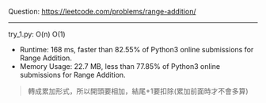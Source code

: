 Question: https://leetcode.com/problems/range-addition/

---

try_1.py: O(n) O(1)

* Runtime: 168 ms, faster than 82.55% of Python3 online submissions for Range Addition.
* Memory Usage: 22.7 MB, less than 77.85% of Python3 online submissions for Range Addition.

> 轉成累加形式，所以開頭要相加，結尾+1要扣除(累加前面時才不會多算)
